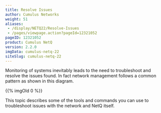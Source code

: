 ```yaml
---
title: Resolve Issues
author: Cumulus Networks
weight: 51
aliases:
 - /display/NETQ22/Resolve-Issues
 - /pages/viewpage.action?pageId=12321052
pageID: 12321052
product: Cumulus NetQ
version: 2.2.0
imgData: cumulus-netq-22
siteSlug: cumulus-netq-22
---
```

Monitoring of systems inevitably leads to the need to troubleshoot and
resolve the issues found. In fact network management follows a common
pattern as shown in this diagram.

{{% imgOld 0 %}}

This topic describes some of the tools and commands you can use to
troubleshoot issues with the network and NetQ itself.
